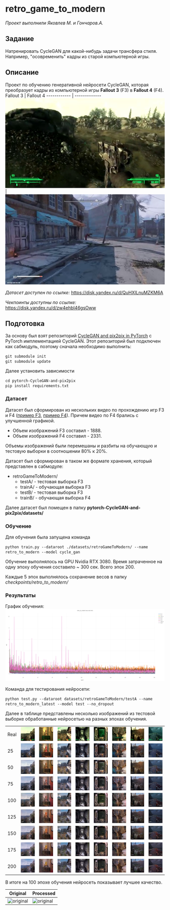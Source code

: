 # retro_game_to_modern

*Проект выполнили Яковлев М.  и Гончаров.А.*

## Задание

Натренировать CycleGAN для какой-нибудь задачи трансфера стиля. Например, "осовременить" кадры из старой компьютерной игры.

## Описание
Проект по обучению генеративной нейросети CycleGAN, которая преобразует кадры из компьютерной игры **Fallout 3** (F3) в **Fallout 4** (F4).
Fallout 3 | Fallout 4
------------ | -------------
![fallout3](images/fallout3.jpg)| ![fallout4](images/fallout4.jpg)

*Датасет доступен по ссылке:* https://disk.yandex.ru/d/QuHXILnuMZKM6A

*Чекпоинты доступны по ссылке:*  https://disk.yandex.ru/d/zw4ehbI46gsOww

## Подготовка

За основу был взят репозиторий [CycleGAN and pix2pix in PyTorch](https://github.com/junyanz/pytorch-CycleGAN-and-pix2pix) с PyTorch имплементацией CycleGAN. Этот репозиторий был подключен как сабмодуль, поэтому сначала необходимо выполнить:

```
git submodule init
git submodule update
```

Далее установить зависимости

```
cd pytorch-CycleGAN-and-pix2pix
pip install requirements.txt
```

### Датасет

Датасет был сформирован из нескольких видео по прохождению игр F3 и F4 ([пример F3](https://www.youtube.com/watch?v=p1p0gW3dfSU&list=PL8BD6rTh6z29m3sttrsHttYYY-xmKsztn&index=2), [пример F4](https://www.youtube.com/watch?v=yt8igSr0qik&t=1s)). Причем видео по F4 брались с улучшенной графикой.

- Объем изображений F3 составил - 1888.
- Объем изображений F4 составил - 2331.

Объемы изображений были перемешаны и разбиты на обучающую и тестовую выборки в соотношении 80% к 20%.

Датасет был сформирован в таком же формате хранения, который представлен в сабмодуле:

* retroGameToModern/
    * testA/ - тестовая выборка F3
    * trainA/  - обучающая выборка F3
    * testB/  - тестовая выборка F3
    * trainB/  - обучающая выборка F4

Далее датасет был помещен в папку **pytorch-CycleGAN-and-pix2pix/datasets/**

### Обучение
Для обучения была запущена команда 

```
python train.py --dataroot ./datasets/retroGameToModern/ --name retro_to_modern --model cycle_gan
```

Обучение выполнялось на GPU Nvidia RTX 3080. Время затраченное на одну эпоху обучения составило ~ 300 сек. Всего эпох 200.

Каждые 5 эпох выполнялось сохранение весов в папку *checkpoints/retro_to_modern/*

### Результаты

График обучения:
![График обучения](images/trainingplot.png)

Команда для тестирования нейросети:

```
python test.py --dataroot datasets/retroGameToModern/testA --name retro_to_modern_latest --model test --no_dropout
```

Далее в таблице представлены несколько изображений из тестовой выборке обработанные нейросетью на разных эпохах обучения.

 | |  |  |  |  |  | | | |
--- | --- | --- | --- | --- | --- | ---|  --- |  ---
 Real | ![](images/test/1_4_real.png) | ![](images/test/1_47_real.png) | ![](images/test/1_58_real.png) | ![](images/test/1_76_real.png) | ![](images/test/2_24_real.png) | ![](images/test/2_44_real.png) | ![](images/test/6_244_real.png) | ![](images/test/7_46_real.png)
 25 | ![](images/test/25/1_4_fake.png) | ![](images/test/25/1_47_fake.png) | ![](images/test/25/1_58_fake.png) | ![](images/test/25/1_76_fake.png) | ![](images/test/25/2_24_fake.png) | ![](images/test/25/2_44_fake.png) | ![](images/test/25/6_244_fake.png) | ![](images/test/25/7_46_fake.png)
 50 | ![](images/test/50/1_4_fake.png) | ![](images/test/50/1_47_fake.png) | ![](images/test/50/1_58_fake.png) | ![](images/test/50/1_76_fake.png) | ![](images/test/50/2_24_fake.png) | ![](images/test/50/2_44_fake.png) | ![](images/test/50/6_244_fake.png) | ![](images/test/50/7_46_fake.png)
 75 | ![](images/test/75/1_4_fake.png) | ![](images/test/75/1_47_fake.png) | ![](images/test/75/1_58_fake.png) | ![](images/test/75/1_76_fake.png) | ![](images/test/75/2_24_fake.png) | ![](images/test/75/2_44_fake.png) | ![](images/test/75/6_244_fake.png) | ![](images/test/75/7_46_fake.png)
 100 | ![](images/test/100/1_4_fake.png) | ![](images/test/100/1_47_fake.png) | ![](images/test/100/1_58_fake.png) | ![](images/test/100/1_76_fake.png) | ![](images/test/100/2_24_fake.png) | ![](images/test/100/2_44_fake.png) | ![](images/test/100/6_244_fake.png) | ![](images/test/100/7_46_fake.png)
 125 | ![](images/test/125/1_4_fake.png) | ![](images/test/125/1_47_fake.png) | ![](images/test/125/1_58_fake.png) | ![](images/test/125/1_76_fake.png) | ![](images/test/125/2_24_fake.png) | ![](images/test/125/2_44_fake.png) | ![](images/test/125/6_244_fake.png) | ![](images/test/125/7_46_fake.png)
 150 | ![](images/test/150/1_4_fake.png) | ![](images/test/150/1_47_fake.png) | ![](images/test/150/1_58_fake.png) | ![](images/test/150/1_76_fake.png) | ![](images/test/150/2_24_fake.png) | ![](images/test/150/2_44_fake.png) | ![](images/test/150/6_244_fake.png) | ![](images/test/150/7_46_fake.png)
 175 | ![](images/test/175/1_4_fake.png) | ![](images/test/175/1_47_fake.png) | ![](images/test/175/1_58_fake.png) | ![](images/test/175/1_76_fake.png) | ![](images/test/175/2_24_fake.png) | ![](images/test/175/2_44_fake.png) | ![](images/test/175/6_244_fake.png) | ![](images/test/175/7_46_fake.png)
 200 | ![](images/test/200/1_4_fake.png) | ![](images/test/200/1_47_fake.png) | ![](images/test/200/1_58_fake.png) | ![](images/test/200/1_76_fake.png) | ![](images/test/200/2_24_fake.png) | ![](images/test/200/2_44_fake.png) | ![](images/test/200/6_244_fake.png) | ![](images/test/200/7_46_fake.png)

 В итоге на 100 эпохе обучения нейросеть показывает лучшее качество.

Original | Processed
------------ | -------------
![original](images/original.gif)| ![original](images/processed.gif)